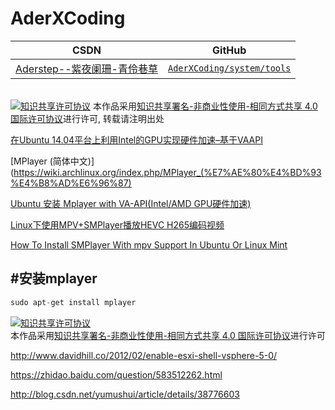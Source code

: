 AderXCoding
=======

| CSDN | GitHub |
|:----:|:------:|
| [Aderstep--紫夜阑珊-青伶巷草](http://blog.csdn.net/gatieme) | [`AderXCoding/system/tools`](https://github.com/gatieme/AderXCoding/tree/master/system/tools) |


<br>
<a rel="license" href="http://creativecommons.org/licenses/by-nc-sa/4.0/"><img alt="知识共享许可协议" style="border-width:0" src="https://i.creativecommons.org/l/by-nc-sa/4.0/88x31.png" /></a>
本作品采用<a rel="license" href="http://creativecommons.org/licenses/by-nc-sa/4.0/">知识共享署名-非商业性使用-相同方式共享 4.0 国际许可协议</a>进行许可, 转载请注明出处
<br>




[在Ubuntu 14.04平台上利用Intel的GPU实现硬件加速–基于VAAPI](http://www.latelee.org/using-gnu-linux/ubuntu-intel-gpu-vaapi.html)


[MPlayer (简体中文)](https://wiki.archlinux.org/index.php/MPlayer_(%E7%AE%80%E4%BD%93%E4%B8%AD%E6%96%87)

[Ubuntu 安装 Mplayer with VA-API(Intel/AMD GPU硬件加速)](http://www.linuxidc.com/Linux/2012-11/74916.htm)

[Linux下使用MPV+SMPlayer播放HEVC H265编码视频
](http://www.linuxdiyf.com/linux/25393.html)


[How To Install SMPlayer With mpv Support In Ubuntu Or Linux Mint](http://www.tuicool.com/articles/jMBfmyI)

#安装mplayer
-------

```cpp
sudo apt-get install mplayer
```

<a rel="license" href="http://creativecommons.org/licenses/by-nc-sa/4.0/"><img alt="知识共享许可协议" style="border-width:0" src="https://i.creativecommons.org/l/by-nc-sa/4.0/88x31.png" /></a>
<br>
本作品采用<a rel="license" href="http://creativecommons.org/licenses/by-nc-sa/4.0/">知识共享署名-非商业性使用-相同方式共享 4.0 国际许可协议</a>进行许可


http://www.davidhill.co/2012/02/enable-esxi-shell-vsphere-5-0/


https://zhidao.baidu.com/question/583512262.html

http://blog.csdn.net/yumushui/article/details/38776603